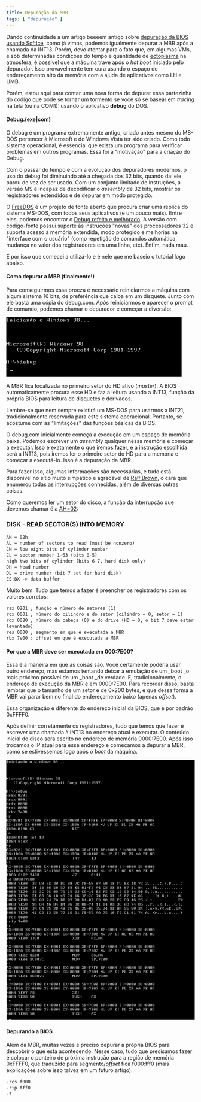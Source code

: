 ```yaml
---
title: Depuração da MBR
tags: [ "depuração" ]
---
```


Dando continuidade a um artigo beeeem antigo sobre [depuração da BIOS usando SoftIce](http://www.caloni.com.br/debug-da-bios-com-o-softice-16-bits), como já vimos, podemos igualmente depurar a MBR após a chamada da INT13. Porém, devo atentar para o fato que, em algumas VMs, e sob determinadas condições do tempo e quantidade de [ectoplasma](http://pt.wikipedia.org/wiki/Ectoplasma_%28parapsicologia%29) na atmosfera, é possível que a máquina trave após o _hot boot_ iniciado pelo depurador. Isso provavelmente tem cura usando o espaço de endereçamento alto da memória com a ajuda de aplicativos como LH e UMB.

Porém, estou aqui para contar uma nova forma de depurar essa partezinha do código que pode se tornar um tormento se você só se basear em _tracing_ na tela (ou na COM1): usando o aplicativo **debug** do DOS.




#### Debug.(exe|com)


O debug é um programa extremamente antigo, criado antes mesmo do MS-DOS pertencer à Microsoft e do Windows Vista ter sido criado. Como todo sistema operacional, é essencial que exista um programa para verificar problemas em outros programas. Essa foi a "motivação" para a criação do Debug.

Com o passar do tempo e com a evolução dos depuradores modernos, o uso do debug foi diminuindo até a chegada dos 32 bits, quando daí ele parou de vez de ser usado. Com um conjunto limitado de instruções, a versão MS é incapaz de decodificar o _assembly_ de 32 bits, mostrar os registradores extendidos e de depurar em modo protegido.

O [FreeDOS](http://www.freedos.org/) é um projeto de fonte aberto que procura criar uma réplica do sistema MS-DOS, com todos seus aplicativos (e um pouco mais). Entre eles, podemos encontrar o [Debug refeito e melhorado](http://www.freedos.org/cgi-bin/lsm.cgi?mode=lsm&lsm=base/debug.lsm). A versão com código-fonte possui suporte às instruções "novas" dos processadores 32 e suporta acesso à memória extendida, modo protegido e melhorias na "interface com o usuário" (como repetição de comandos automática, mudança no valor dos registradores em uma linha, etc). Enfim, nada mau.

É por isso que comecei a utilizá-lo e é nele que me baseio o tutorial logo abaixo.


#### Como depurar a MBR (finalmente!)


Para conseguirmos essa proeza é necessário reiniciarmos a máquina com algum sistema 16 bits, de preferência que caiba em um disquete. Junto com ele basta uma cópia do debug.com. Após reiniciarmos e aparecer o prompt de comando, podemos chamar o depurador e começar a diversão:

![Debug](/images/debug.png)

A MBR fica localizada no primeiro setor do HD ativo (_master_). A BIOS automaticamente procura esse HD e faz a leitura usando a INT13, função da própria BIOS para leitura de disquetes e derivados.

Lembre-se que nem sempre existirá um MS-DOS para usarmos a INT21, tradicionalmente reservada para este sistema operacional. Portanto, se acostume com as "limitações" das funções básicas da BIOS.

O debug.com inicialmente começa a execução em um espaço de memória baixa. Podemos escrever um _assembly_ qualquer nessa memória e começar a executar. Isso é exatamente o que iremos fazer, e a instrução escolhida será a INT13, pois iremos ler o primeiro setor do HD para a memória e começar a executá-lo. Isso é a depuração da MBR.

Para fazer isso, algumas informações são necessárias, e tudo está disponível no sítio muito simpático e agradável de [Ralf Brown](http://www.ctyme.com/rbrown.htm), o cara que enumerou todas as interrupções conhecidas, além de diversas outras coisas.

Como queremos ler um setor do disco, a função da interrupção que devemos chamar é a [AH=02](http://www.ctyme.com/intr/rb-0607.htm):


### DISK - READ SECTOR(S) INTO MEMORY



    
    AH = 02h
    AL = number of sectors to read (must be nonzero)
    CH = low eight bits of cylinder number
    CL = sector number 1-63 (bits 0-5)
    high two bits of cylinder (bits 6-7, hard disk only)
    DH = head number
    DL = drive number (bit 7 set for hard disk)
    ES:BX -> data buffer


Muito bem. Tudo que temos a fazer é preencher os registradores com os valores corretos:

    
    rax 0201 ; função e número de setores (1)
    rcx 0001 ; número do cilindro e do setor (cilindro = 0, setor = 1)
    rdx 0080 ; número da cabeça (0) e do drive (HD = 0, o bit 7 deve estar levantado)
    res 0000 ; segmento em que é executada a MBR
    rbx 7e00 ; offset em que é executada a MBR




#### Por que a MBR deve ser executada em 000:7E00?


Essa é a maneira em que as coisas são. Você certamente poderia usar outro endereço, mas estamos tentando deixar a emulação de um _boot _o mais próximo possível  de um _boot _de verdade. E, tradicionalmente, o endereço de execução da MBR é em 0000:7E00. Para recordar disso, basta lembrar que o tamanho de um setor é de 0x200 bytes, e que dessa forma a MBR vai parar bem no final do endereçamento baixo (apenas _offset_).

Essa organização é diferente do endereço inicial da BIOS, que é por padrão 0xFFFF0.

Após definir corretamente os registradores, tudo que temos que fazer é escrever uma chamada à INT13 no endereço atual e executar. O conteúdo inicial do disco será escrito no endereço de memória 0000:7E00. Após isso trocamos o IP atual para esse endereço e começamos a depurar a MBR, como se estivéssemos logo após o _boot_ da máquina.

![debug2.png](/images/debug2.png)


#### Depurando a BIOS


Além da MBR, muitas vezes é preciso depurar a própria BIOS para descobrir o que está acontecendo. Nesse caso, tudo que precisamos fazer é colocar o ponteiro de próxima instrução para a região de memória 0xFFFF0, que traduzido para segmento/_offset_ fica f000:fff0 (mais explicações sobre isso talvez em um futuro artigo).

    
    -rcs f000
    -rip fff0
    -t
